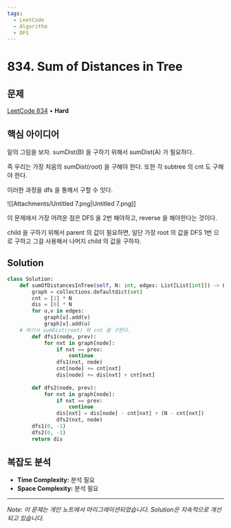 ```yaml
---
tags:
  - LeetCode
  - Algorithm
  - DFS
---
```


# 834. Sum of Distances in Tree

## 문제

[LeetCode 834](https://leetcode.com/problems/sum-of-distances-in-tree/) • **Hard**

## 핵심 아이디어

밑의 그림을 보자. sumDist(B) 을 구하기 위해서 sumDist(A) 가 필요하다.

즉 우리는 가장 처음의 sumDist(root) 을 구해야 한다. 또한 각 subtree 의 cnt 도 구해야 한다.

이러한 과정을 dfs 을 통해서 구할 수 잇다.

![[Attachments/Untitled 7.png|Untitled 7.png]]

이 문제에서 가장 어려운 점은 DFS 을 2번 해야하고, reverse 을 해야한다는 것이다.

child 을 구하기 위해서 parent 의 값이 필요하면, 일단 가장 root 의 값을 DFS 1번 으로 구하고 그걸 사용해서 나머지 child 의 값을 구하자.

## Solution

```python
class Solution:
    def sumOfDistancesInTree(self, N: int, edges: List[List[int]]) -> List[int]:
        graph = collections.defaultdict(set)
        cnt = [1] * N
        dis = [0] * N
        for u,v in edges:
            graph[u].add(v)
            graph[v].add(u)
    # 여기서 sumDist(root) 와 cnt 을 구한다.
        def dfs1(node, prev):
            for nxt in graph[node]:
                if nxt == prev:
                    continue
                dfs1(nxt, node)
                cnt[node] += cnt[nxt]
                dis[node] += dis[nxt] + cnt[nxt]
        
        def dfs2(node, prev):
            for nxt in graph[node]:
                if nxt == prev:
                    continue
                dis[nxt] = dis[node] - cnt[nxt] + (N - cnt[nxt])
                dfs2(nxt, node)
        dfs1(0, -1)
        dfs2(0, -1)
        return dis
```

## 복잡도 분석

- **Time Complexity:** 분석 필요
- **Space Complexity:** 분석 필요

---

*Note: 이 문제는 개인 노트에서 마이그레이션되었습니다. Solution은 지속적으로 개선되고 있습니다.*
